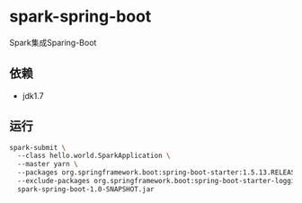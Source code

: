 # spark-spring-boot
Spark集成Sparing-Boot

## 依赖
* jdk1.7

## 运行
```bash
spark-submit \  
  --class hello.world.SparkApplication \  
  --master yarn \  
  --packages org.springframework.boot:spring-boot-starter:1.5.13.RELEASE \  
  --exclude-packages org.springframework.boot:spring-boot-starter-logging \
  spark-spring-boot-1.0-SNAPSHOT.jar  
```

